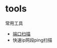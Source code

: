# tools

常用工具

* [端口扫描](https://github.com/laijinhang/tools/blob/master/port_scanning/scanning.go)
* 快速ip网段ping扫描
